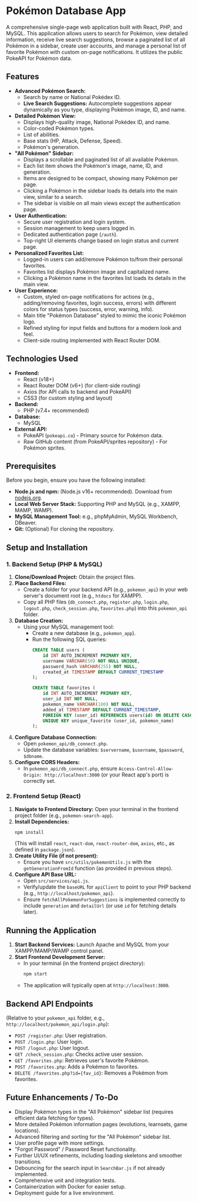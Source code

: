 # Pokémon Database App

A comprehensive single-page web application built with React, PHP, and MySQL. This application allows users to search for Pokémon, view detailed information, receive live search suggestions, browse a paginated list of all Pokémon in a sidebar, create user accounts, and manage a personal list of favorite Pokémon with custom on-page notifications. It utilizes the public PokeAPI for Pokémon data.

## Features

* **Advanced Pokémon Search:**
    * Search by name or National Pokédex ID.
    * **Live Search Suggestions:** Autocomplete suggestions appear dynamically as you type, displaying Pokémon image, ID, and name.
* **Detailed Pokémon View:**
    * Displays high-quality image, National Pokédex ID, and name.
    * Color-coded Pokémon types.
    * List of abilities.
    * Base stats (HP, Attack, Defense, Speed).
    * Pokémon's generation.
* **"All Pokémon" Sidebar:**
    * Displays a scrollable and paginated list of all available Pokémon.
    * Each list item shows the Pokémon's image, name, ID, and generation.
    * Items are designed to be compact, showing many Pokémon per page.
    * Clicking a Pokémon in the sidebar loads its details into the main view, similar to a search.
    * The sidebar is visible on all main views except the authentication page.
* **User Authentication:**
    * Secure user registration and login system.
    * Session management to keep users logged in.
    * Dedicated authentication page (`/auth`).
    * Top-right UI elements change based on login status and current page.
* **Personalized Favorites List:**
    * Logged-in users can add/remove Pokémon to/from their personal favorites.
    * Favorites list displays Pokémon image and capitalized name.
    * Clicking a Pokémon name in the favorites list loads its details in the main view.
* **User Experience:**
    * Custom, styled on-page notifications for actions (e.g., adding/removing favorites, login success, errors) with different colors for status types (success, error, warning, info).
    * Main title "Pokémon Database" styled to mimic the iconic Pokémon logo.
    * Refined styling for input fields and buttons for a modern look and feel.
    * Client-side routing implemented with React Router DOM.

## Technologies Used

* **Frontend:**
    * React (v18+)
    * React Router DOM (v6+) (for client-side routing)
    * Axios (for API calls to backend and PokeAPI)
    * CSS3 (for custom styling and layout)
* **Backend:**
    * PHP (v7.4+ recommended)
* **Database:**
    * MySQL
* **External API:**
    * PokeAPI (`pokeapi.co`) - Primary source for Pokémon data.
    * Raw GitHub content (from PokeAPI/sprites repository) - For Pokémon sprites.

## Prerequisites

Before you begin, ensure you have the following installed:

* **Node.js and npm:** (Node.js v16+ recommended). Download from [nodejs.org](https://nodejs.org/).
* **Local Web Server Stack:** Supporting PHP and MySQL (e.g., XAMPP, MAMP, WAMP).
* **MySQL Management Tool:** e.g., phpMyAdmin, MySQL Workbench, DBeaver.
* **Git:** (Optional) For cloning the repository.

## Setup and Installation

### 1. Backend Setup (PHP & MySQL)

1.  **Clone/Download Project:** Obtain the project files.
2.  **Place Backend Files:**
    * Create a folder for your backend API (e.g., `pokemon_api`) in your web server's document root (e.g., `htdocs` for XAMPP).
    * Copy all PHP files (`db_connect.php`, `register.php`, `login.php`, `logout.php`, `check_session.php`, `favorites.php`) into this `pokemon_api` folder.
3.  **Database Creation:**
    * Using your MySQL management tool:
        * Create a new database (e.g., `pokemon_app`).
        * Run the following SQL queries:
            ```sql
            CREATE TABLE users (
                id INT AUTO_INCREMENT PRIMARY KEY,
                username VARCHAR(50) NOT NULL UNIQUE,
                password_hash VARCHAR(255) NOT NULL,
                created_at TIMESTAMP DEFAULT CURRENT_TIMESTAMP
            );

            CREATE TABLE favorites (
                id INT AUTO_INCREMENT PRIMARY KEY,
                user_id INT NOT NULL,
                pokemon_name VARCHAR(100) NOT NULL,
                added_at TIMESTAMP DEFAULT CURRENT_TIMESTAMP,
                FOREIGN KEY (user_id) REFERENCES users(id) ON DELETE CASCADE,
                UNIQUE KEY unique_favorite (user_id, pokemon_name)
            );
            ```
4.  **Configure Database Connection:**
    * Open `pokemon_api/db_connect.php`.
    * Update the database variables: `$servername`, `$username`, `$password`, `$dbname`.
5.  **Configure CORS Headers:**
    * In `pokemon_api/db_connect.php`, ensure `Access-Control-Allow-Origin: http://localhost:3000` (or your React app's port) is correctly set.

### 2. Frontend Setup (React)

1.  **Navigate to Frontend Directory:** Open your terminal in the frontend project folder (e.g., `pokemon-search-app`).
2.  **Install Dependencies:**
    ```bash
    npm install
    ```
    (This will install `react`, `react-dom`, `react-router-dom`, `axios`, etc., as defined in `package.json`).
3.  **Create Utility File (if not present):**
    * Ensure you have `src/utils/pokemonUtils.js` with the `getGenerationFromId` function (as provided in previous steps).
4.  **Configure API Base URL:**
    * Open `src/services/api.js`.
    * Verify/update the `baseURL` for `apiClient` to point to your PHP backend (e.g., `http://localhost/pokemon_api`).
    * Ensure `fetchAllPokemonForSuggestions` is implemented correctly to include `generation` and `detailUrl` (or use `id` for fetching details later).

## Running the Application

1.  **Start Backend Services:** Launch Apache and MySQL from your XAMPP/MAMP/WAMP control panel.
2.  **Start Frontend Development Server:**
    * In your terminal (in the frontend project directory):
        ```bash
        npm start
        ```
    * The application will typically open at `http://localhost:3000`.

## Backend API Endpoints

(Relative to your `pokemon_api` folder, e.g., `http://localhost/pokemon_api/login.php`):

* `POST /register.php`: User registration.
* `POST /login.php`: User login.
* `POST /logout.php`: User logout.
* `GET /check_session.php`: Checks active user session.
* `GET /favorites.php`: Retrieves user's favorite Pokémon.
* `POST /favorites.php`: Adds a Pokémon to favorites.
* `DELETE /favorites.php?id={fav_id}`: Removes a Pokémon from favorites.

## Future Enhancements / To-Do

* Display Pokémon types in the "All Pokémon" sidebar list (requires efficient data fetching for types).
* More detailed Pokémon information pages (evolutions, learnsets, game locations).
* Advanced filtering and sorting for the "All Pokémon" sidebar list.
* User profile page with more settings.
* "Forgot Password" / Password Reset functionality.
* Further UI/UX refinements, including loading skeletons and smoother transitions.
* Debouncing for the search input in `SearchBar.js` if not already implemented.
* Comprehensive unit and integration tests.
* Containerization with Docker for easier setup.
* Deployment guide for a live environment.